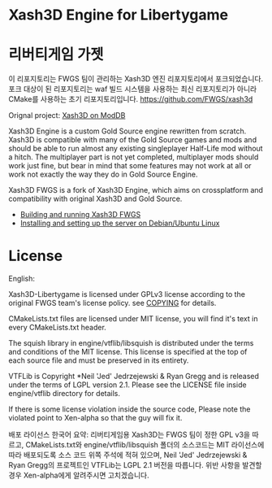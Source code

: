 # Xash3D Engine for Libertygame
# 리버티게임 가젯

이 리포지토리는 FWGS 팀이 관리하는 Xash3D 엔진 리포지토리에서 포크되었습니다. 포크 대상이 된 리포지토리는 waf 빌드 시스템을 사용하는 최신 리포지토리가 아니라 CMake를 사용하는 초기 리포지토리입니다.
https://github.com/FWGS/xash3d

Orignal project: [Xash3D on ModDB](http://www.moddb.com/engines/xash3d-engine)

Xash3D Engine is a custom Gold Source engine rewritten from scratch. Xash3D
is compatible with many of the Gold Source games and mods and should be
able to run almost any existing singleplayer Half-Life mod without a hitch.
The multiplayer part is not yet completed, multiplayer mods should work just
fine, but bear in mind that some features may not work at all or work not
exactly the way they do in Gold Source Engine.

Xash3D FWGS is a fork of Xash3D Engine, which aims on crossplatform and compatibility
with original Xash3D and Gold Source.

- [Building and running Xash3D FWGS](https://github.com/FWGS/xash3d/wiki/Building-and-running)
- [Installing and setting up the server on Debian/Ubuntu Linux](https://github.com/FWGS/xash3d/wiki/How-to-set-up-a-Xash3D-Dedicated-Server-on-Debian-Ubuntu-Linux)

# License
English:

Xash3D-Libertygame is licensed under GPLv3 license according to the original FWGS team's license policy. see [COPYING](https://github.com/FWGS/xash3d/blob/master/COPYING) for details.

CMakeLists.txt files are licensed under MIT license, you will find it's text
in every CMakeLists.txt header.

The squish library in engine/vtflib/libsquish is distributed under the terms and conditions of the MIT
license. This license is specified at the top of each source file and must be
preserved in its entirety.

VTFLib is Copyright *Neil 'Jed' Jedrzejewski & Ryan Gregg and is released under the terms of LGPL version 2.1. Please see the LICENSE file inside engine/vtflib directory for details.

If there is some license violation inside the source code, Please note the violated point to Xen-alpha so that the guy will fix it.

배포 라이선스 한국어 요약:
리버티게임용 Xash3D는 FWGS 팀이 정한 GPL v3을 따르고, CMakeLists.txt와 engine/vtflib/libsquish 폴더의 소스코드는 MIT 라이선스에 따라 배포되도록 소스 코드 위쪽 주석에 적혀 있으며, Neil 'Jed' Jedrzejewski & Ryan Gregg의 프로젝트인 VTFLib는 LGPL 2.1 버전을 따릅니다. 위반 사항을 발견할 경우 Xen-alpha에게 알려주시면 고치겠습니다.